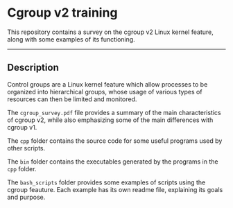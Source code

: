 # Cgroup v2 training

This repository contains a survey on the cgroup v2 Linux kernel feature, along with some examples of its functioning.

---

## Description

Control groups are a Linux kernel feature which allow processes to be organized into hierarchical groups, whose usage of various types of resources can then be limited and monitored.

The `cgroup_survey.pdf` file provides a summary of the main characteristics of cgroup v2, while also emphasizing some of the main differences with cgroup v1.

The `cpp` folder contains the source code for some useful programs used by other scripts.

The `bin` folder contains the executables generated by the programs in the `cpp` folder.

The `bash_scripts` folder provides some examples of scripts using the cgroup feauture. Each example has its own readme file, explaining its goals and purpose.